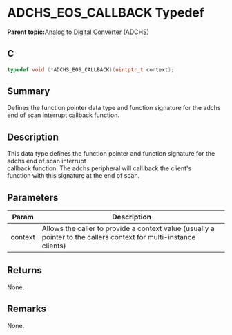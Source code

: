 # ADCHS\_EOS\_CALLBACK Typedef

**Parent topic:**[Analog to Digital Converter \(ADCHS\)](GUID-8740EC52-3365-4B31-B19A-227EC55268DD.md)

## C

```c
typedef void (*ADCHS_EOS_CALLBACK)(uintptr_t context);
```

## Summary

Defines the function pointer data type and function signature for the adchs end of scan interrupt callback function.

## Description

This data type defines the function pointer and function signature for the adchs end of scan interrupt<br />callback function. The adchs peripheral will call back the client's<br />function with this signature at the end of scan.

## Parameters

|Param|Description|
|-----|-----------|
|context|Allows the caller to provide a context value \(usually a pointer to the callers context for multi-instance clients\)|

## Returns

None.

## Remarks

None.


